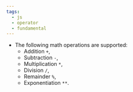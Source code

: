 ```yaml
---
tags:
  - js
  - operator
  - fundamental
---
```


- The following math operations are supported:
	- Addition `+`,
	- Subtraction `-`,
	- Multiplication `*`,
	- Division `/`,
	- Remainder `%`,
	- Exponentiation `**`.